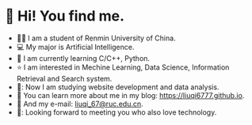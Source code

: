 # 👋 Hi! You find me.

- 👨‍🎓 I am a student of Renmin University of China.
- 💻 My major is Artificial Intelligence.
- 📖 I am currently learning C/C++, Python.
- ⭐ I am interested in Mechine Learning, Data Science, Information Retrieval and Search system.
- 📝: Now I am studying website development and data analysis.
- 🔖 You can learn more about me in my blog: https://liuqi6777.github.io.
- 📧 And my e-mail: liuqi_67@ruc.edu.cn.
- 🤝: Looking forward to meeting you who also love technology.

<!---
liuqi6777/liuqi6777 is a ✨ special ✨ repository because its `README.md` (this file) appears on your GitHub profile.
You can click the Preview link to take a look at your changes.
--->
